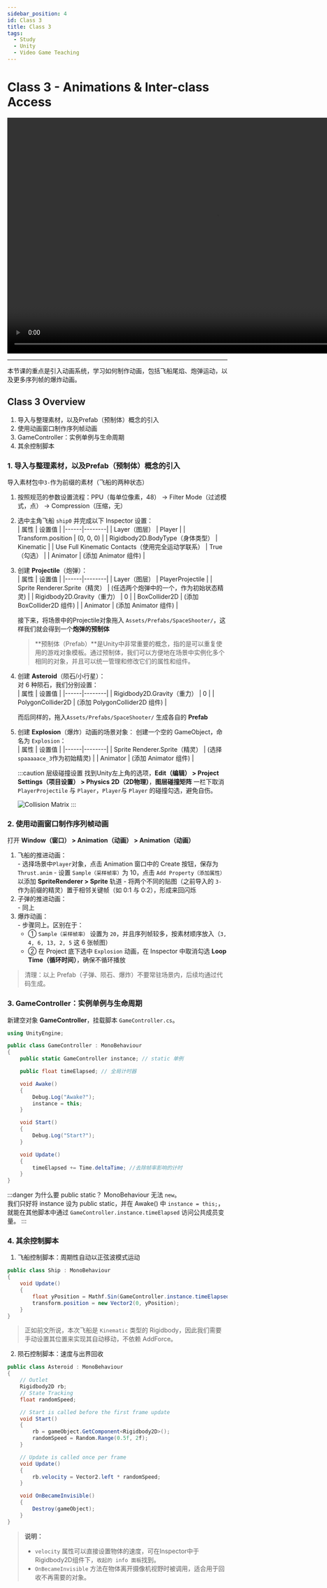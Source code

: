 ```yaml
---
sidebar_position: 4
id: Class 3
title: Class 3
tags:
  - Study
  - Unity
  - Video Game Teaching
---
```


# Class 3 - Animations & Inter-class Access

<video width="960" height="540" controls>
  <source src="https://pub-25034b877a7f48ba91623467da545f22.r2.dev/03_Animations.mp4" />
</video>

---

本节课的重点是引入动画系统，学习如何制作动画，包括飞船尾焰、炮弹运动，以及更多序列帧的爆炸动画。


## Class 3 Overview

1. 导入与整理素材，以及Prefab（预制体）概念的引入
2. 使用动画窗口制作序列帧动画
3. GameController：实例单例与生命周期
4. 其余控制脚本

### 1. 导入与整理素材，以及Prefab（预制体）概念的引入

导入素材包中`3-`作为前缀的素材（飞船的两种状态）

1. 按照规范的参数设置流程：PPU（每单位像素，48） -> Filter Mode（过滤模式，点） -> Compression（压缩，无）
2. 选中主角飞船 `ship0` 并完成以下 Inspector 设置：  
    | 属性 | 设置值 |
    |------|--------|
    | Layer（图层） | Player |
    | Transform.position | (0, 0, 0) |
    | Rigidbody2D.BodyType（身体类型） | Kinematic |
    | Use Full Kinematic Contacts（使用完全运动学联系） | True（勾选） |
    | Animator | (添加 Animator 组件) |
3. 创建 **Projectile**（炮弹）：  
    | 属性 | 设置值 |
    |------|--------|
    | Layer（图层） | PlayerProjectile |
    | Sprite Renderer.Sprite（精灵） | (任选两个炮弹中的一个，作为初始状态精灵) |
    | Rigidbody2D.Gravity（重力） | 0 |
    | BoxCollider2D | (添加 BoxCollider2D 组件) |
    | Animator | (添加 Animator 组件) |

    接下来，将场景中的Projectile对象拖入 `Assets/Prefabs/SpaceShooter/`，这样我们就会得到一个**炮弹的预制体**

    > **预制体（Prefab）**是Unity中非常重要的概念，指的是可以重复使用的游戏对象模板。通过预制体，我们可以方便地在场景中实例化多个相同的对象，并且可以统一管理和修改它们的属性和组件。
4. 创建 **Asteroid**（陨石/小行星）：  
    对 6 种陨石，我们分别设置：  
    | 属性 | 设置值 |
    |------|--------|
    | Rigidbody2D.Gravity（重力） | 0 |
    | PolygonCollider2D | (添加 PolygonCollider2D 组件) |

    而后同样的，拖入`Assets/Prefabs/SpaceShooter/` 生成各自的 **Prefab**
5. 创建 **Explosion**（爆炸）动画的场景对象：
    创建一个空的 GameObject，命名为 `Explosion`：  
    | 属性 | 设置值 |
    |------|--------|
    | Sprite Renderer.Sprite（精灵） | (选择`spaaaaace_3`作为初始精灵) |
    | Animator | (添加 Animator 组件) |

    :::caution 层级碰撞设置
    找到Unity左上角的选项，**Edit（编辑） > Project Settings（项目设置） > Physics 2D（2D物理）**，**图层碰撞矩阵** 一栏下取消 `PlayerProjectile` 与 `Player`，`Player`与 `Player` 的碰撞勾选，避免自伤。

    ![Collision Matrix](https://jcqn.oss-cn-beijing.aliyuncs.com/game_design_courseware/01_image/Class3_CollisionMatrix.png)
    :::

### 2. 使用动画窗口制作序列帧动画

打开 **Window（窗口） > Animation（动画） > Animation（动画）**

  1. 飞船的推进动画：  
    - 选择场景中`Player`对象，点击 Animation 窗口中的 Create 按钮，保存为 `Thrust.anim`
    - 设置 `Sample（采样帧率）`为 10，点击 `Add Property（添加属性）`以添加 **SpriteRenderer > Sprite** 轨道
    - 将两个不同的贴图（之前导入的 `3-` 作为前缀的精灵）置于相邻关键帧（如 0:1 与 0:2），形成来回闪烁
  2. 子弹的推进动画：  
    - 同上
  3. 爆炸动画：  
    - 步骤同上。区别在于：  
      - ① `Sample（采样帧率）` 设置为 `20`，并且序列帧较多，按素材顺序放入（`3, 4, 6, 13, 2, 5` 这 6 张帧图）
      - ② 在 Project 底下选中 `Explosion` 动画，在 Inspector 中取消勾选 **Loop Time（循环时间）**，确保不循环播放

> 清理：以上 Prefab（子弹、陨石、爆炸）不要常驻场景内，后续均通过代码生成。


### 3. GameController：实例单例与生命周期

新建空对象 **GameController**，挂载脚本 `GameController.cs`。

```csharp
using UnityEngine;

public class GameController : MonoBehaviour
{
    public static GameController instance; // static 单例

    public float timeElapsed; // 全局计时器

    void Awake()
    {
        Debug.Log("Awake?");
        instance = this; 
    }

    void Start()
    {
        Debug.Log("Start?");
    }

    void Update()
    {
        timeElapsed += Time.deltaTime; //去除帧率影响的计时
    }
}
```

:::danger 为什么要 public static？
MonoBehaviour 无法 `new`。  
我们只好将 instance 设为 public static，并在 Awake() 中 `instance = this;`，就能在其他脚本中通过 `GameController.instance.timeElapsed` 访问公共成员变量。
:::


### 4. 其余控制脚本

1. 飞船控制脚本：周期性自动以正弦波模式运动

```csharp title="Ship.cs"
public class Ship : MonoBehaviour
{
    void Update()
    {
        float yPosition = Mathf.Sin(GameController.instance.timeElapsed) * 3f;
        transform.position = new Vector2(0, yPosition);
    }
}
```
> 正如前文所说，本次飞船是 `Kinematic` 类型的 Rigidbody，因此我们需要手动设置其位置来实现其自动移动，不依赖 AddForce。

2. 陨石控制脚本：速度与出界回收

```csharp title="Asteroid.cs"
public class Asteroid : MonoBehaviour
{
    // Outlet
    Rigidbody2D rb;
    // State Tracking
    float randomSpeed;

    // Start is called before the first frame update
    void Start()
    {
        rb = gameObject.GetComponent<Rigidbody2D>();
        randomSpeed = Random.Range(0.5f, 2f);
    }

    // Update is called once per frame
    void Update()
    {
        rb.velocity = Vector2.left * randomSpeed;
    }

    void OnBecameInvisible()
    {
        Destroy(gameObject);
    }
}
```

> **说明：**  
> - `velocity` 属性可以直接设置物体的速度，可在Inspector中于Rigidbody2D组件下，`收起的 info 面板`找到。
> - `OnBecameInvisible` 方法在物体离开摄像机视野时被调用，适合用于回收不再需要的对象。